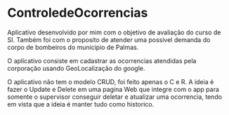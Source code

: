 # ControledeOcorrencias

Aplicativo desenvolvido por mim com o objetivo de avaliação do curso de SI. Também foi com o proposito de atender uma possivel demanda do corpo de bombeiros do municipio de Palmas.

O aplicativo consiste em cadastrar as ocorrencias atendidas pela corporação usando GeoLocalização do google.

O aplicativo não tem o modelo CRUD, foi feito apenas o C e R. A ideia é fazer o Update e Delete em uma pagina Web que integre com o app para somente o supervisor conseguir deletar e atualizar uma ocorrencia,
tendo em vista que a ideia é manter tudo como historico. 
